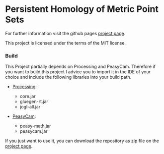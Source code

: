 # Persistent Homology of Metric Point Sets
For further information visit the github pages [project page](https://jmaerte.github.io/persistent-homology/).

This project is licensed under the terms of the MIT license.

### Build

This Project partially depends on Processing and PeasyCam.
Therefore if you want to build this project I advice you to import it in the IDE of your choice and include the following libraries into your build path.

- [Processing](https://processing.org/):

  - core.jar
  - gluegen-rt.jar
  - jogl-all.jar

- [PeasyCam](http://mrfeinberg.com/peasycam/):

  - peasy-math.jar
  - peasycam.jar

  

If you just want to use it, you can download the repository as zip file on the [project page](https://jmaerte.github.io/persistent-homology/).
